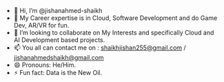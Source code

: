 - 👋 Hi, I’m @jishanahmed-shaikh
- 🌱 My Career expertise is in Cloud, Software Development and do Game Dev, AR/VR for fun.
- 💞️ I’m looking to collaborate on My Interests and specifically Cloud and AI Development based projects.
- 📫 You all can contact me on : shaikhjishan255@gmail.com / jishanahmedshaikh@gmail.com
- 😄 Pronouns: He/Him.
- ⚡ Fun fact: Data is the New Oil.

<!---
jishanahmed-shaikh/jishanahmed-shaikh is a ✨ special ✨ repository because its `README.md` (this file) appears on your GitHub profile.
You can click the Preview link to take a look at your changes.
--->
